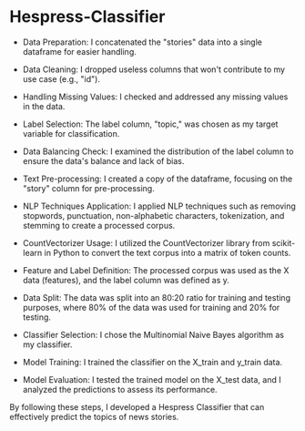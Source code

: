 # Hespress-Classifier
- Data Preparation: I concatenated the "stories" data into a single dataframe for easier handling.

- Data Cleaning: I dropped useless columns that won't contribute to my use case (e.g., "id").

- Handling Missing Values: I checked and addressed any missing values in the data.

- Label Selection: The label column, "topic," was chosen as my target variable for classification.

- Data Balancing Check: I examined the distribution of the label column to ensure the data's balance and lack of bias.

- Text Pre-processing: I created a copy of the dataframe, focusing on the "story" column for pre-processing.

- NLP Techniques Application: I applied NLP techniques such as removing stopwords, punctuation, non-alphabetic characters, tokenization, and stemming to create a processed corpus.

- CountVectorizer Usage: I utilized the CountVectorizer library from scikit-learn in Python to convert the text corpus into a matrix of token counts.

- Feature and Label Definition: The processed corpus was used as the X data (features), and the label column was defined as y.

- Data Split: The data was split into an 80:20 ratio for training and testing purposes, where 80% of the data was used for training and 20% for testing.

- Classifier Selection: I chose the Multinomial Naive Bayes algorithm as my classifier.

- Model Training: I trained the classifier on the X_train and y_train data.

- Model Evaluation: I tested the trained model on the X_test data, and I analyzed the predictions to assess its performance.

By following these steps, I developed a Hespress Classifier that can effectively predict the topics of news stories.
